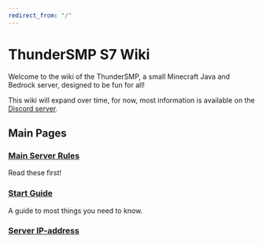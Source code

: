 ```yaml
---
redirect_from: "/"
---
```

# ThunderSMP S7 Wiki

Welcome to the wiki of the ThunderSMP, a small Minecraft Java and Bedrock server, designed to be fun for all!

This wiki will expand over time, for now, most information is available on the [Discord server](https://discord.gg/yCkTc5retw).

## Main Pages

### [Main Server Rules](https://thundersmp.nl.eu.org/rules)
Read these first!

### [Start Guide](https://thundersmp.nl.eu.org/start-guide)
A guide to most things you need to know.

### [Server IP-address](https://thundersmp.nl.eu.org/server-ip-address)
